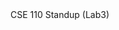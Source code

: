 <!DOCTYPE html>
<html lang="en">
  <head>
    <meta charset="utf-8">
    <link rel="stylesheet" href="style.css">
    CSE 110 Standup (Lab3)
  <body>
  </body>
</html>